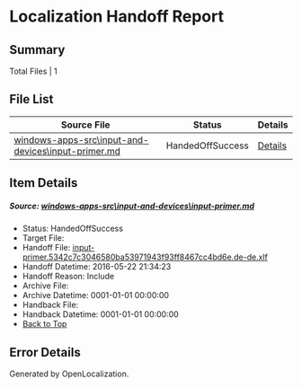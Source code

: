 # <a name='report-top'></a> Localization Handoff Report

## Summary
 Total Files | 1

## File List
 Source File | Status | Details 
 ----------- | ------ | ------- 
 [windows-apps-src\input-and-devices\input-primer.md](https://github.com/Microsoft/windows-apps/blob/1221928ebea4a2a926154ed1148e49bdb1e0834c/windows-apps-src/input-and-devices/input-primer.md) | HandedOffSuccess | [Details](#7c2d3bd1ab2d2f4923cf84834a73fd1c581132122884)

## Item Details
##### <a name='7c2d3bd1ab2d2f4923cf84834a73fd1c581132122884'></a> Source: [windows-apps-src\input-and-devices\input-primer.md](https://github.com/Microsoft/windows-apps/blob/1221928ebea4a2a926154ed1148e49bdb1e0834c/windows-apps-src/input-and-devices/input-primer.md)
* Status: HandedOffSuccess
* Target File: 
* Handoff File: [input-primer.5342c7c3046580ba53971943f93ff8467cc4bd6e.de-de.xlf](https://github.com/Microsoft/WDG.handoff/blob/39f0eff527c7a748c5ad38a9867416979b3d2817/ol-handoff/Microsoft/windows-apps.de-de/master/input-primer.5342c7c3046580ba53971943f93ff8467cc4bd6e.de-de.xlf)
* Handoff Datetime: 2016-05-22 21:34:23
* Handoff Reason: Include
* Archive File: 
* Archive Datetime: 0001-01-01 00:00:00
* Handback File: 
* Handback Datetime: 0001-01-01 00:00:00
* [Back to Top](#report-top)


## Error Details

Generated by OpenLocalization.
